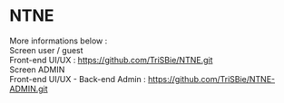 # NTNE
More informations below : <br/>
Screen user / guest <br/>
Front-end UI/UX : https://github.com/TriSBie/NTNE.git
<br/>
Screen ADMIN <br/>
Front-end UI/UX - Back-end Admin : https://github.com/TriSBie/NTNE-ADMIN.git
